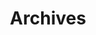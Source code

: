 ---
title: "Archives"
#date: 2023-10-01 00:00:00+0000
#lastmod: 2023-10-17 00:00:00+0000
slug: "archives"
# image: cover.jpg - note: this line didn't work
layout: "archives"
menu:
    main:
#        name: 
        weight: 4
        params: 
            icon: archives

#comments: false
---